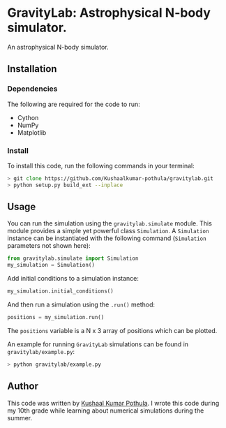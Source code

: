 # GravityLab: Astrophysical N-body simulator.
An astrophysical N-body simulator.

## Installation

### Dependencies
The following are required for the code to run:

- Cython
- NumPy
- Matplotlib

### Install
To install this code, run the following commands in your terminal:
```zsh
> git clone https://github.com/Kushaalkumar-pothula/gravitylab.git
> python setup.py build_ext --inplace
```

## Usage
You can run the simulation using the `gravitylab.simulate` module. This module provides a simple yet powerful class `Simulation`. A `Simulation` instance can be instantiated with the following command (`Simulation` parameters not shown here):

```python
from gravitylab.simulate import Simulation
my_simulation = Simulation()
```
Add initial conditions to a simulation instance:

```python
my_simulation.initial_conditions()
```

And then run a simulation using the `.run()` method:
```python
positions = my_simulation.run()
```
The `positions` variable is a N x 3 array of positions which can be plotted.

An example for running `GravityLab` simulations can be found in `gravitylab/example.py`:
```zsh
> python gravitylab/example.py
```

## Author
This code was written by [Kushaal Kumar Pothula](https://kushaalkumarpothula.wordpress.com/). I wrote this code during my 10th grade while learning about numerical simulations during the summer.

